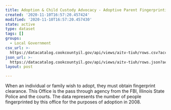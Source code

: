 ```yaml
---
title: Adoption & Child Custody Advocacy - Adoptive Parent Fingerprinting Data - 2008
created: '2020-11-10T16:57:20.457424'
modified: '2020-11-10T16:57:20.457430'
state: active
type: dataset
tags: []
groups:
  - Local Government
csv_url: >-
  https://datacatalog.cookcountyil.gov/api/views/aitv-tiuh/rows.csv?accessType=DOWNLOAD
json_url: >-
  https://datacatalog.cookcountyil.gov/api/views/aitv-tiuh/rows.json?accessType=DOWNLOAD
layout: post

---
```

When an individual or family wish to adopt, they must obtain fingerprint clearance. This Office is the pass through agency from the FBI, Illinois State Police and the courts.  The data represents the number of people fingerprinted by this office for the purposes of adoption in 2008.
